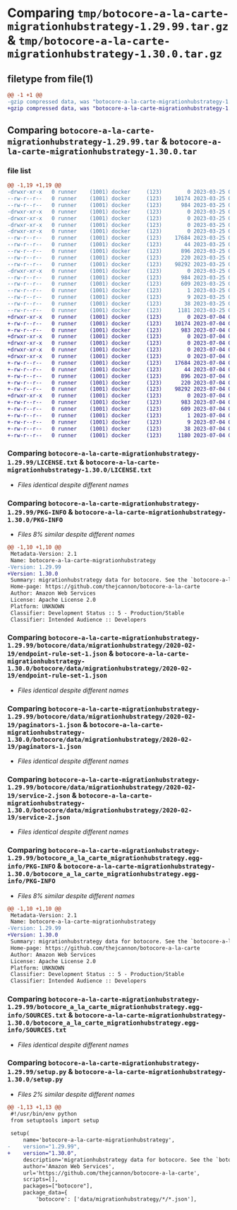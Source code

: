 # Comparing `tmp/botocore-a-la-carte-migrationhubstrategy-1.29.99.tar.gz` & `tmp/botocore-a-la-carte-migrationhubstrategy-1.30.0.tar.gz`

## filetype from file(1)

```diff
@@ -1 +1 @@
-gzip compressed data, was "botocore-a-la-carte-migrationhubstrategy-1.29.99.tar", last modified: Sat Mar 25 01:22:50 2023, max compression
+gzip compressed data, was "botocore-a-la-carte-migrationhubstrategy-1.30.0.tar", last modified: Tue Jul  4 01:44:41 2023, max compression
```

## Comparing `botocore-a-la-carte-migrationhubstrategy-1.29.99.tar` & `botocore-a-la-carte-migrationhubstrategy-1.30.0.tar`

### file list

```diff
@@ -1,19 +1,19 @@
-drwxr-xr-x   0 runner    (1001) docker     (123)        0 2023-03-25 01:22:50.620015 botocore-a-la-carte-migrationhubstrategy-1.29.99/
--rw-r--r--   0 runner    (1001) docker     (123)    10174 2023-03-25 01:22:50.000000 botocore-a-la-carte-migrationhubstrategy-1.29.99/LICENSE.txt
--rw-r--r--   0 runner    (1001) docker     (123)      984 2023-03-25 01:22:50.620015 botocore-a-la-carte-migrationhubstrategy-1.29.99/PKG-INFO
-drwxr-xr-x   0 runner    (1001) docker     (123)        0 2023-03-25 01:22:50.620015 botocore-a-la-carte-migrationhubstrategy-1.29.99/botocore/
-drwxr-xr-x   0 runner    (1001) docker     (123)        0 2023-03-25 01:22:50.620015 botocore-a-la-carte-migrationhubstrategy-1.29.99/botocore/data/
-drwxr-xr-x   0 runner    (1001) docker     (123)        0 2023-03-25 01:22:50.620015 botocore-a-la-carte-migrationhubstrategy-1.29.99/botocore/data/migrationhubstrategy/
-drwxr-xr-x   0 runner    (1001) docker     (123)        0 2023-03-25 01:22:50.620015 botocore-a-la-carte-migrationhubstrategy-1.29.99/botocore/data/migrationhubstrategy/2020-02-19/
--rw-r--r--   0 runner    (1001) docker     (123)    17684 2023-03-25 01:22:12.000000 botocore-a-la-carte-migrationhubstrategy-1.29.99/botocore/data/migrationhubstrategy/2020-02-19/endpoint-rule-set-1.json
--rw-r--r--   0 runner    (1001) docker     (123)       44 2023-03-25 01:22:12.000000 botocore-a-la-carte-migrationhubstrategy-1.29.99/botocore/data/migrationhubstrategy/2020-02-19/examples-1.json
--rw-r--r--   0 runner    (1001) docker     (123)      896 2023-03-25 01:22:12.000000 botocore-a-la-carte-migrationhubstrategy-1.29.99/botocore/data/migrationhubstrategy/2020-02-19/paginators-1.json
--rw-r--r--   0 runner    (1001) docker     (123)      220 2023-03-25 01:22:12.000000 botocore-a-la-carte-migrationhubstrategy-1.29.99/botocore/data/migrationhubstrategy/2020-02-19/paginators-1.sdk-extras.json
--rw-r--r--   0 runner    (1001) docker     (123)    98292 2023-03-25 01:22:12.000000 botocore-a-la-carte-migrationhubstrategy-1.29.99/botocore/data/migrationhubstrategy/2020-02-19/service-2.json
-drwxr-xr-x   0 runner    (1001) docker     (123)        0 2023-03-25 01:22:50.620015 botocore-a-la-carte-migrationhubstrategy-1.29.99/botocore_a_la_carte_migrationhubstrategy.egg-info/
--rw-r--r--   0 runner    (1001) docker     (123)      984 2023-03-25 01:22:50.000000 botocore-a-la-carte-migrationhubstrategy-1.29.99/botocore_a_la_carte_migrationhubstrategy.egg-info/PKG-INFO
--rw-r--r--   0 runner    (1001) docker     (123)      609 2023-03-25 01:22:50.000000 botocore-a-la-carte-migrationhubstrategy-1.29.99/botocore_a_la_carte_migrationhubstrategy.egg-info/SOURCES.txt
--rw-r--r--   0 runner    (1001) docker     (123)        1 2023-03-25 01:22:50.000000 botocore-a-la-carte-migrationhubstrategy-1.29.99/botocore_a_la_carte_migrationhubstrategy.egg-info/dependency_links.txt
--rw-r--r--   0 runner    (1001) docker     (123)        9 2023-03-25 01:22:50.000000 botocore-a-la-carte-migrationhubstrategy-1.29.99/botocore_a_la_carte_migrationhubstrategy.egg-info/top_level.txt
--rw-r--r--   0 runner    (1001) docker     (123)       38 2023-03-25 01:22:50.624015 botocore-a-la-carte-migrationhubstrategy-1.29.99/setup.cfg
--rw-r--r--   0 runner    (1001) docker     (123)     1181 2023-03-25 01:22:50.000000 botocore-a-la-carte-migrationhubstrategy-1.29.99/setup.py
+drwxr-xr-x   0 runner    (1001) docker     (123)        0 2023-07-04 01:44:41.158655 botocore-a-la-carte-migrationhubstrategy-1.30.0/
+-rw-r--r--   0 runner    (1001) docker     (123)    10174 2023-07-04 01:44:40.000000 botocore-a-la-carte-migrationhubstrategy-1.30.0/LICENSE.txt
+-rw-r--r--   0 runner    (1001) docker     (123)      983 2023-07-04 01:44:41.158655 botocore-a-la-carte-migrationhubstrategy-1.30.0/PKG-INFO
+drwxr-xr-x   0 runner    (1001) docker     (123)        0 2023-07-04 01:44:41.154655 botocore-a-la-carte-migrationhubstrategy-1.30.0/botocore/
+drwxr-xr-x   0 runner    (1001) docker     (123)        0 2023-07-04 01:44:41.154655 botocore-a-la-carte-migrationhubstrategy-1.30.0/botocore/data/
+drwxr-xr-x   0 runner    (1001) docker     (123)        0 2023-07-04 01:44:41.154655 botocore-a-la-carte-migrationhubstrategy-1.30.0/botocore/data/migrationhubstrategy/
+drwxr-xr-x   0 runner    (1001) docker     (123)        0 2023-07-04 01:44:41.154655 botocore-a-la-carte-migrationhubstrategy-1.30.0/botocore/data/migrationhubstrategy/2020-02-19/
+-rw-r--r--   0 runner    (1001) docker     (123)    17684 2023-07-04 01:44:02.000000 botocore-a-la-carte-migrationhubstrategy-1.30.0/botocore/data/migrationhubstrategy/2020-02-19/endpoint-rule-set-1.json
+-rw-r--r--   0 runner    (1001) docker     (123)       44 2023-07-04 01:44:02.000000 botocore-a-la-carte-migrationhubstrategy-1.30.0/botocore/data/migrationhubstrategy/2020-02-19/examples-1.json
+-rw-r--r--   0 runner    (1001) docker     (123)      896 2023-07-04 01:44:02.000000 botocore-a-la-carte-migrationhubstrategy-1.30.0/botocore/data/migrationhubstrategy/2020-02-19/paginators-1.json
+-rw-r--r--   0 runner    (1001) docker     (123)      220 2023-07-04 01:44:02.000000 botocore-a-la-carte-migrationhubstrategy-1.30.0/botocore/data/migrationhubstrategy/2020-02-19/paginators-1.sdk-extras.json
+-rw-r--r--   0 runner    (1001) docker     (123)    98292 2023-07-04 01:44:02.000000 botocore-a-la-carte-migrationhubstrategy-1.30.0/botocore/data/migrationhubstrategy/2020-02-19/service-2.json
+drwxr-xr-x   0 runner    (1001) docker     (123)        0 2023-07-04 01:44:41.158655 botocore-a-la-carte-migrationhubstrategy-1.30.0/botocore_a_la_carte_migrationhubstrategy.egg-info/
+-rw-r--r--   0 runner    (1001) docker     (123)      983 2023-07-04 01:44:41.000000 botocore-a-la-carte-migrationhubstrategy-1.30.0/botocore_a_la_carte_migrationhubstrategy.egg-info/PKG-INFO
+-rw-r--r--   0 runner    (1001) docker     (123)      609 2023-07-04 01:44:41.000000 botocore-a-la-carte-migrationhubstrategy-1.30.0/botocore_a_la_carte_migrationhubstrategy.egg-info/SOURCES.txt
+-rw-r--r--   0 runner    (1001) docker     (123)        1 2023-07-04 01:44:41.000000 botocore-a-la-carte-migrationhubstrategy-1.30.0/botocore_a_la_carte_migrationhubstrategy.egg-info/dependency_links.txt
+-rw-r--r--   0 runner    (1001) docker     (123)        9 2023-07-04 01:44:41.000000 botocore-a-la-carte-migrationhubstrategy-1.30.0/botocore_a_la_carte_migrationhubstrategy.egg-info/top_level.txt
+-rw-r--r--   0 runner    (1001) docker     (123)       38 2023-07-04 01:44:41.158655 botocore-a-la-carte-migrationhubstrategy-1.30.0/setup.cfg
+-rw-r--r--   0 runner    (1001) docker     (123)     1180 2023-07-04 01:44:40.000000 botocore-a-la-carte-migrationhubstrategy-1.30.0/setup.py
```

### Comparing `botocore-a-la-carte-migrationhubstrategy-1.29.99/LICENSE.txt` & `botocore-a-la-carte-migrationhubstrategy-1.30.0/LICENSE.txt`

 * *Files identical despite different names*

### Comparing `botocore-a-la-carte-migrationhubstrategy-1.29.99/PKG-INFO` & `botocore-a-la-carte-migrationhubstrategy-1.30.0/PKG-INFO`

 * *Files 8% similar despite different names*

```diff
@@ -1,10 +1,10 @@
 Metadata-Version: 2.1
 Name: botocore-a-la-carte-migrationhubstrategy
-Version: 1.29.99
+Version: 1.30.0
 Summary: migrationhubstrategy data for botocore. See the `botocore-a-la-carte` package for more info.
 Home-page: https://github.com/thejcannon/botocore-a-la-carte
 Author: Amazon Web Services
 License: Apache License 2.0
 Platform: UNKNOWN
 Classifier: Development Status :: 5 - Production/Stable
 Classifier: Intended Audience :: Developers
```

### Comparing `botocore-a-la-carte-migrationhubstrategy-1.29.99/botocore/data/migrationhubstrategy/2020-02-19/endpoint-rule-set-1.json` & `botocore-a-la-carte-migrationhubstrategy-1.30.0/botocore/data/migrationhubstrategy/2020-02-19/endpoint-rule-set-1.json`

 * *Files identical despite different names*

### Comparing `botocore-a-la-carte-migrationhubstrategy-1.29.99/botocore/data/migrationhubstrategy/2020-02-19/paginators-1.json` & `botocore-a-la-carte-migrationhubstrategy-1.30.0/botocore/data/migrationhubstrategy/2020-02-19/paginators-1.json`

 * *Files identical despite different names*

### Comparing `botocore-a-la-carte-migrationhubstrategy-1.29.99/botocore/data/migrationhubstrategy/2020-02-19/service-2.json` & `botocore-a-la-carte-migrationhubstrategy-1.30.0/botocore/data/migrationhubstrategy/2020-02-19/service-2.json`

 * *Files identical despite different names*

### Comparing `botocore-a-la-carte-migrationhubstrategy-1.29.99/botocore_a_la_carte_migrationhubstrategy.egg-info/PKG-INFO` & `botocore-a-la-carte-migrationhubstrategy-1.30.0/botocore_a_la_carte_migrationhubstrategy.egg-info/PKG-INFO`

 * *Files 8% similar despite different names*

```diff
@@ -1,10 +1,10 @@
 Metadata-Version: 2.1
 Name: botocore-a-la-carte-migrationhubstrategy
-Version: 1.29.99
+Version: 1.30.0
 Summary: migrationhubstrategy data for botocore. See the `botocore-a-la-carte` package for more info.
 Home-page: https://github.com/thejcannon/botocore-a-la-carte
 Author: Amazon Web Services
 License: Apache License 2.0
 Platform: UNKNOWN
 Classifier: Development Status :: 5 - Production/Stable
 Classifier: Intended Audience :: Developers
```

### Comparing `botocore-a-la-carte-migrationhubstrategy-1.29.99/botocore_a_la_carte_migrationhubstrategy.egg-info/SOURCES.txt` & `botocore-a-la-carte-migrationhubstrategy-1.30.0/botocore_a_la_carte_migrationhubstrategy.egg-info/SOURCES.txt`

 * *Files identical despite different names*

### Comparing `botocore-a-la-carte-migrationhubstrategy-1.29.99/setup.py` & `botocore-a-la-carte-migrationhubstrategy-1.30.0/setup.py`

 * *Files 2% similar despite different names*

```diff
@@ -1,13 +1,13 @@
 #!/usr/bin/env python
 from setuptools import setup
 
 setup(
     name='botocore-a-la-carte-migrationhubstrategy',
-    version="1.29.99",
+    version="1.30.0",
     description='migrationhubstrategy data for botocore. See the `botocore-a-la-carte` package for more info.',
     author='Amazon Web Services',
     url='https://github.com/thejcannon/botocore-a-la-carte',
     scripts=[],
     packages=["botocore"],
     package_data={
         'botocore': ['data/migrationhubstrategy/*/*.json'],
```

